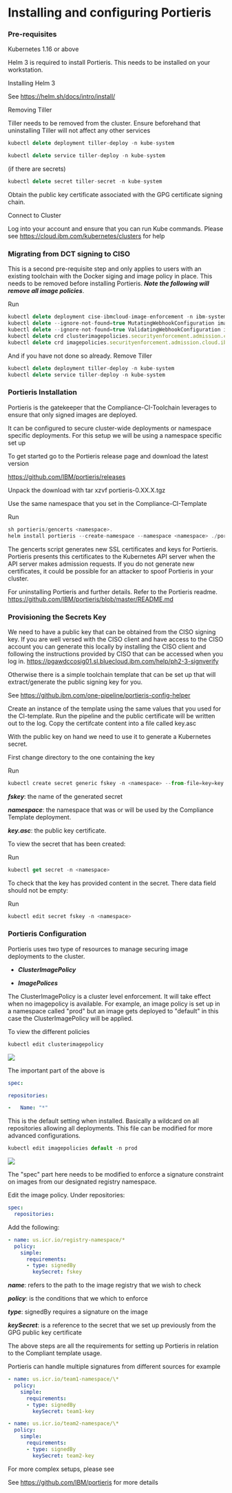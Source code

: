 # Installing and configuring Portieris


### Pre-requisites

Kubernetes 1.16 or above

Helm 3 is required to install Portieris. This needs to be installed on
your workstation.

Installing Helm 3

See <https://helm.sh/docs/intro/install/>

Removing Tiller

Tiller needs to be removed from the cluster. Ensure beforehand that
uninstalling Tiller will not affect any other services

```javascript
kubectl delete deployment tiller-deploy -n kube-system

kubectl delete service tiller-deploy -n kube-system
```

(if there are secrets)

```javascript
kubectl delete secret tiller-secret -n kube-system
```

Obtain the public key certificate associated with the GPG certificate
signing chain.

Connect to Cluster

Log into your account and ensure that you can run Kube commands. Please
see <https://cloud.ibm.com/kubernetes/clusters> for help

### Migrating from DCT signing to CISO
This is a second pre-requisite step and only applies to users with an existing toolchain with the Docker siging and image policy in place. This needs to be removed before installing Portieris.
***Note the following will remove all image policies***. 

Run
```javascript
kubectl delete deployment cise-ibmcloud-image-enforcement -n ibm-system
kubectl delete --ignore-not-found=true MutatingWebhookConfiguration image-admission-config
kubectl delete --ignore-not-found=true ValidatingWebhookConfiguration image-admission-config
kubectl delete crd clusterimagepolicies.securityenforcement.admission.cloud.ibm.com
kubectl delete crd imagepolicies.securityenforcement.admission.cloud.ibm.com
```
And if you have not done so already. Remove Tiller
```javascript
kubectl delete deployment tiller-deploy -n kube-system
kubectl delete service tiller-deploy -n kube-system
```


### Portieris Installation

Portieris is the gatekeeper that the Compliance-CI-Toolchain leverages
to ensure that only signed images are deployed.

It can be configured to secure cluster-wide deployments or namespace
specific deployments. For this setup we will be using a namespace
specific set up

To get started go to the Portieris release page and download the latest version

<https://github.com/IBM/portieris/releases>

Unpack the download with tar xzvf portieris-0.XX.X.tgz 

Use the same namespace that you set in the Compliance-CI-Template 

Run
```javascript
sh portieris/gencerts <namespace>.
helm install portieris --create-namespace --namespace <namespace> ./portieris.
```

The gencerts script generates new SSL certificates and keys for
Portieris. Portieris presents this certificates to the Kubernetes API
server when the API server makes admission requests. If you do not
generate new certificates, it could be possible for an attacker to spoof
Portieris in your cluster.

For uninstalling Portieris and further details. Refer to the Portieris readme.
<https://github.com/IBM/portieris/blob/master/README.md>

### Provisioning the Secrets Key

We need to have a public key that can be obtained from the CISO signing key. If you are well versed with the CISO client and have access to the CISO account you can generate this locally by installing the CISO client and following the instructions provided by CISO that can be accessed when you log in. 
<https://pgawdccosig01.sl.bluecloud.ibm.com/help/ph2-3-signverify>

Otherwise there is a simple toolchain template that can be set up that will extract/generate the public signing key for you.

See <https://github.ibm.com/one-pipeline/portieris-config-helper>

Create an instance of the template using the same values that you used for the CI-template. 
Run the pipeline and the public certificate will be written out to the log. Copy the certifcate content into a file called key.asc

With the public key on hand we need to use it to generate a Kubernetes
secret. 

First change directory to the one containing the key

Run
```javascript
kubectl create secret generic fskey -n <namespace> --from-file=key=key.asc
```

***fskey***: the name of the generated secret

***namespace***: the namespace that was or will be used by the Compliance
Template deployment.

***key.asc***: the public key certificate.


To view the secret that has been created:

Run
```javascript
kubectl get secret -n <namespace>
```

To check that the key has provided content in the secret. There data field should not be empty:

Run
```javascript
kubectl edit secret fskey -n <namespace>
```


### Portieris Configuration

Portieris uses two type of resources to manage securing image
deployments to the cluster.

-   ***ClusterImagePolicy***

-   ***ImagePolices***

The ClusterImagePolicy is a cluster level enforcement. It will take
effect when no imagepolicy is available. For example, an image policy is
set up in a namespace called "prod" but an image gets deployed to
"default" in this case the ClusterImagePolicy will be applied.

To view the different policies

```javascript
kubectl edit clusterimagepolicy
```

![](https://github.ibm.com/one-pipeline/docs/blob/master/assets/signing-setup/portierirs/clusterimage_policy.png)

The important part of the above is

```yaml
spec:

repositories:

-   Name: "*"
```

This is the default setting when installed. Basically a wildcard on all
repositories allowing all deployments. This file can be modified for more advanced configurations.

```javascript
kubectl edit imagepolicies default -n prod
```

![](https://github.ibm.com/one-pipeline/docs/blob/master/assets/signing-setup/portierirs/image_policy.png)

The "spec" part here needs to be modified to enforce a signature constraint
on images from our designated registry namespace.

Edit the image policy. Under repositories:

```yaml
spec:
  repositories:

```
Add the following:

```yaml
- name: us.icr.io/registry-namespace/*
  policy:
    simple:
      requirements:
      - type: signedBy
        keySecret: fskey


```

***name***: refers to the path to the image registry that we wish to check

***policy***: is the conditions that we which to enforce

***type***: signedBy requires a signature on the image

***keySecret***: is a reference to the secret that we set up previously from
the GPG public key certificate

The above steps are all the requirements for setting up Portieris in
relation to the Compliant template usage.

Portieris can handle multiple signatures from different sources for
example

```yaml
- name: us.icr.io/team1-namespace/\*
  policy:
    simple:
      requirements:
      - type: signedBy
        keySecret: team1-key
```

```yaml
- name: us.icr.io/team2-namespace/\*
  policy:
    simple:
      requirements:
      - type: signedBy
        keySecret: team2-key
```

For more complex setups, please see

See <https://github.com/IBM/portieris> for more details
